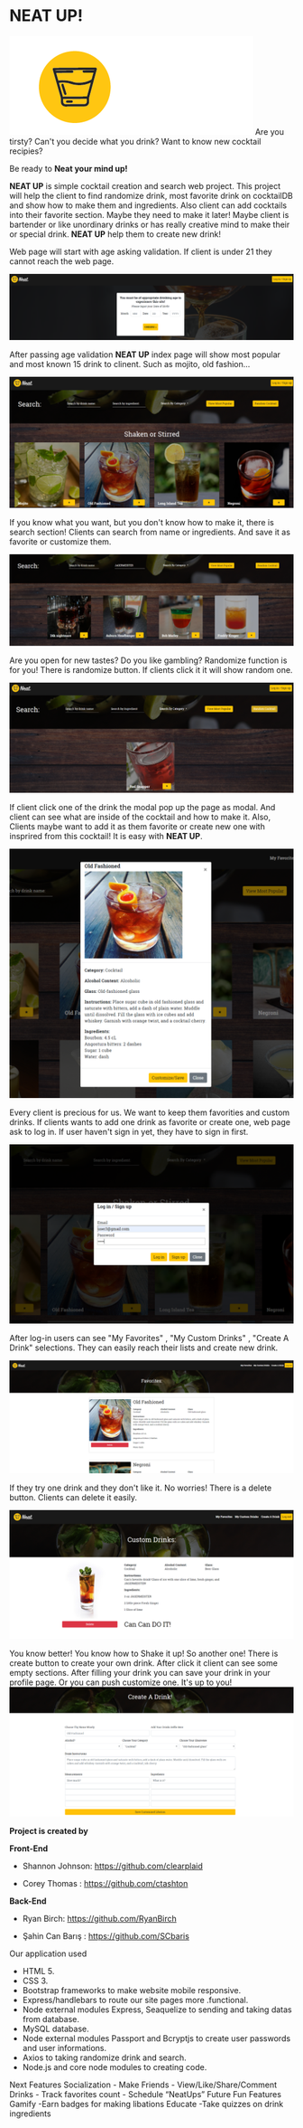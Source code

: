 # NEAT UP!
![Image of NeatUp](./public/assets/neat_logo-03-01.png)
Are you tirsty? Can't you decide what you drink? Want to know new cocktail recipies? 

Be ready to **Neat your mind up!**

**NEAT UP** is simple cocktail creation and search web project. This project will help the client to find randomize drink, most favorite drink on cocktailDB and show how to make them and ingredients. Also client can add cocktails into their favorite section. Maybe they need to make it later! Maybe client is bartender or like unordinary drinks or has really creative mind to make their or special drink. **NEAT UP** help them to create new drink!


Web page will start with age asking validation. If client is under 21 they cannot reach the web page. 

![Image of AgeAsking](./public/assets/ageAsking.png)

After passing age validation **NEAT UP** index page will show most popular and most known 15 drink to clinent. Such as mojito, old fashion...

![Image of IndexPage](./public/assets/IndexPage.png)

If you know what you want, but you don't know how to make it, there is search section! Clients can search from name or ingredients. And save it as favorite or customize them.

![Image of Search](./public/assets/search-by-ing.png)

Are you open for new tastes? Do you like gambling? Randomize function is for you! There is randomize button. If clients click it it will show random one.

![Image of randomize](./public/assets/ramdomize.png)

If client click one of the drink the modal pop up the page as modal. And client can see what are inside of the cocktail and how to make it. Also, Clients maybe want to add it as them favorite or create new one with insprired from this cocktail! It is easy with **NEAT UP**.

![Image of Modal](./public/assets/modal.png)

Every client is precious for us. We want to keep them favorities and custom drinks. If clients wants to add one drink as favorite or create one, web page ask to log in. If user haven't sign in yet, they have to sign in first. 

![Image of Sign-in-log-in](./public/assets/log-in-sign-up.png)

After log-in users can see "My Favorites" , "My Custom Drinks" , "Create A Drink" selections. They can easily reach their lists and create new drink.

![Image of Sign-in-log-in](./public/assets/Favorites-Page.png)

If they try one drink and they don't like it. No worries! There is a delete button. Clients can delete it easily.

![Image of Sign-in-log-in](./public/assets/Custom-drink.png)


You know better! You know how to Shake it up! So another one! There is create button to create your own drink. After click it client can see some empty sections. After filling your drink you can save your drink in your profile page. Or you can push customize one. It's up to you!
![Image of Sign-in-log-in](./public/assets/create-drink1.png)

**Project is created by** 

**Front-End**

- Shannon Johnson: https://github.com/clearplaid

- Corey Thomas   : https://github.com/ctashton

**Back-End**

- Ryan Birch: https://github.com/RyanBirch

- Şahin Can Barış : https://github.com/SCbaris

Our application used 
- HTML 5.
- CSS 3.
- Bootstrap frameworks to make website mobile responsive.
- Express/handlebars to route our site pages more .functional.
- Node external modules Express, Seaquelize to sending and taking datas from database.
- MySQL database.
- Node external modules Passport and Bcryptjs to create user passwords and user informations.
- Axios to taking randomize drink and search.
- Node.js and core node modules to creating code.

Next Features
Socialization
	- Make Friends
	- View/Like/Share/Comment Drinks
	- Track favorites count
	- Schedule “NeatUps”
Future Fun Features
Gamify
	-Earn badges for making libations
Educate
	-Take quizzes on drink ingredients

